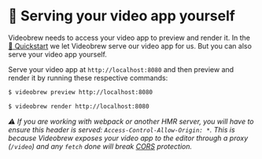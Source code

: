 # 🔌 Serving your video app yourself

Videobrew needs to access your video app to preview and render it. In the [🚀 Quickstart](../README.md#quickstart) we let Videobrew serve our video app for us. But you can also serve your video app yourself. 

Serve your video app at `http://localhost:8080` and then preview and render it by running these respective commands:

```bash
$ videobrew preview http://localhost:8080

$ videobrew render http://localhost:8080
```

*⚠ If you are working with webpack or another HMR server, you will have to ensure this header is served: `Access-Control-Allow-Origin: *`. This is because Videobrew exposes your video app to the editor through a proxy (`/video`) and any `fetch` done will break [CORS](https://developer.mozilla.org/en-US/docs/Web/HTTP/CORS) protection.*